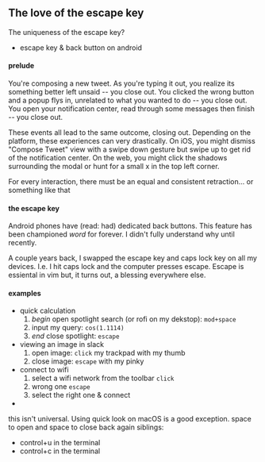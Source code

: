 ## The love of the escape key
The uniqueness of the escape key?

- escape key & back button on android

#### prelude
You're composing a new tweet. As you're typing it out, you realize its something better left unsaid -- you close out.
You clicked the wrong button and a popup flys in, unrelated to what you wanted to do -- you close out.
You open your notification center, read through some messages then finish -- you close out.

These events all lead to the same outcome, closing out. Depending on the platform, these experiences can very drastically.
On iOS, you might dismiss "Compose Tweet" view with a swipe down gesture but swipe up to get rid of the notification center.
On the web, you might click the shadows surrounding the modal or hunt for a small x in the top left corner.

For every interaction, there must be an equal and consistent retraction... or something like that

#### the escape key
Android phones have (read: had) dedicated back buttons. This feature has been championed *word* for forever.
I didn't fully understand why until recently.

A couple years back, I swapped the escape key and caps lock key on all my devices. I.e. I hit caps lock and the computer presses escape.
Escape is essiental in vim but, it turns out, a blessing everywhere else.

#### examples

- quick calculation
    1. *begin* open spotlight search (or rofi on my dekstop): `mod+space`
    2. input my query: `cos(1.1114)` 
    3. *end* close spotlight: `escape`
- viewing an image in slack
    1. open image: `click` my trackpad with my thumb
    2. close image: `escape` with my pinky
- connect to wifi
    1. select a wifi network from the toolbar `click`
    2. wrong one `escape`
    3. select the right one & connect
- 

this isn't universal. Using quick look on macOS is a good exception. space to open and space to close back again
siblings:
- control+u in the terminal
- control+c in the terminal
